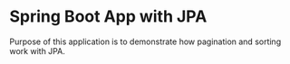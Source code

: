 # Spring Boot App with JPA

Purpose of this application is to demonstrate how pagination and sorting work with JPA.